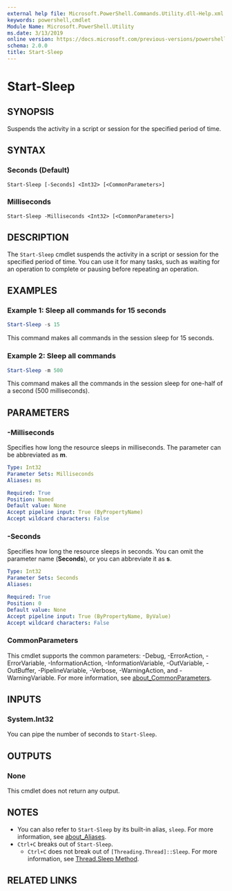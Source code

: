 ```yaml
---
external help file: Microsoft.PowerShell.Commands.Utility.dll-Help.xml
keywords: powershell,cmdlet
Module Name: Microsoft.PowerShell.Utility
ms.date: 3/13/2019
online version: https://docs.microsoft.com/previous-versions/powershell/module/microsoft.powershell.utility/start-sleep?view=powershell-5.0&WT.mc_id=ps-gethelp
schema: 2.0.0
title: Start-Sleep
---
```

# Start-Sleep

## SYNOPSIS
Suspends the activity in a script or session for the specified period of time.

## SYNTAX

### Seconds (Default)

```
Start-Sleep [-Seconds] <Int32> [<CommonParameters>]
```

### Milliseconds

```
Start-Sleep -Milliseconds <Int32> [<CommonParameters>]
```

## DESCRIPTION

The `Start-Sleep` cmdlet suspends the activity in a script or session for the specified period of
time.
You can use it for many tasks, such as waiting for an operation to complete or pausing before
repeating an operation.

## EXAMPLES

### Example 1: Sleep all commands for 15 seconds

```powershell
Start-Sleep -s 15
```

This command makes all commands in the session sleep for 15 seconds.

### Example 2: Sleep all commands

```powershell
Start-Sleep -m 500
```

This command makes all the commands in the session sleep for one-half of a second (500
milliseconds).

## PARAMETERS

### -Milliseconds

Specifies how long the resource sleeps in milliseconds.
The parameter can be abbreviated as **m**.

```yaml
Type: Int32
Parameter Sets: Milliseconds
Aliases: ms

Required: True
Position: Named
Default value: None
Accept pipeline input: True (ByPropertyName)
Accept wildcard characters: False
```

### -Seconds

Specifies how long the resource sleeps in seconds.
You can omit the parameter name (**Seconds**), or you can abbreviate it as **s**.

```yaml
Type: Int32
Parameter Sets: Seconds
Aliases:

Required: True
Position: 0
Default value: None
Accept pipeline input: True (ByPropertyName, ByValue)
Accept wildcard characters: False
```

### CommonParameters

This cmdlet supports the common parameters: -Debug, -ErrorAction, -ErrorVariable,
-InformationAction, -InformationVariable, -OutVariable, -OutBuffer, -PipelineVariable, -Verbose,
-WarningAction, and -WarningVariable. For more information, see [about_CommonParameters](../Microsoft.PowerShell.Core/About/about_CommonParameters.md).

## INPUTS

### System.Int32

You can pipe the number of seconds to `Start-Sleep`.

## OUTPUTS

### None

This cmdlet does not return any output.

## NOTES

- You can also refer to `Start-Sleep` by its built-in alias, `sleep`. For more information, see
  [about_Aliases](../Microsoft.PowerShell.Core/About/about_Aliases.md).
- `Ctrl+C` breaks out of `Start-Sleep`.
  - `Ctrl+C` does not break out of `[Threading.Thread]::Sleep`. For more information, see
    [Thread.Sleep Method](/dotnet/api/system.threading.thread.sleep).

## RELATED LINKS
